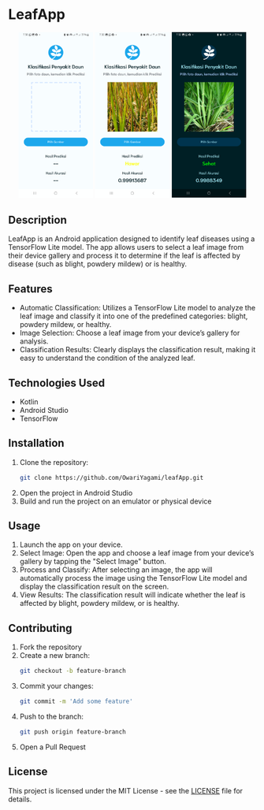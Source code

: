 # LeafApp

<p align="center">
  <img src="leafApp (1).png" alt="Screenshot 1" width="30%">
  <img src="leafApp (3).png" alt="Screenshot 2" width="30%">
  <img src="leafApp (2).png" alt="Screenshot 3" width="30%">
</p>

## Description
LeafApp is an Android application designed to identify leaf diseases using a TensorFlow Lite model. The app allows users to select a leaf image from their device gallery and process it to determine if the leaf is affected by disease (such as blight, powdery mildew) or is healthy.
## Features
- Automatic Classification: Utilizes a TensorFlow Lite model to analyze the leaf image and classify it into one of the predefined categories: blight, powdery mildew, or healthy.
- Image Selection: Choose a leaf image from your device’s gallery for analysis.
- Classification Results: Clearly displays the classification result, making it easy to understand the condition of the analyzed leaf.

## Technologies Used
- Kotlin
- Android Studio
- TensorFlow

## Installation
1. Clone the repository:
    ```bash
    git clone https://github.com/OwariYagami/leafApp.git
    ```
2. Open the project in Android Studio
3. Build and run the project on an emulator or physical device

## Usage
1. Launch the app on your device.
2. Select Image: Open the app and choose a leaf image from your device’s gallery by tapping the "Select Image" button.
3. Process and Classify: After selecting an image, the app will automatically process the image using the TensorFlow Lite model and display the classification result on the screen.
4. View Results: The classification result will indicate whether the leaf is affected by blight, powdery mildew, or is healthy.

## Contributing
1. Fork the repository
2. Create a new branch:
    ```bash
    git checkout -b feature-branch
    ```
3. Commit your changes:
    ```bash
    git commit -m 'Add some feature'
    ```
4. Push to the branch:
    ```bash
    git push origin feature-branch
    ```
5. Open a Pull Request

## License
This project is licensed under the MIT License - see the [LICENSE](LICENSE) file for details.
